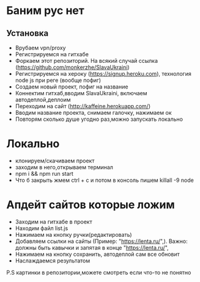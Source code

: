 # Баним рус нет
## Установка
- Врубаем vpn/proxy 
- Регистрируемся на гитхабе
- Форкаем этот репозиторий. На всякий случай ссылка (https://github.com/monkerzhe/SlavaUkraini)
- Регистрируемся на хероку (https://signup.heroku.com), технология node js при реге (вообще пофиг)
- Создаем новый проект, пофиг на название
- Коннектим гитхаб,вводим SlavaUkraini, включаем автодеплой,деплоим
- Переходим на сайт (http://kaffeine.herokuapp.com/)
- Вводим название проекта, снимаем галочку, нажимаем ок
- Повторям сколько душе угодно раз,можно запускать локально

# Локально
- клонируем/скачиваем проект
- заходим в него,открываем терминал
- npm i && npm run start
- Что б закрыть жмем ctrl + c и потом в консоль пишем killall -9 node


# Апдейт сайтов которые ложим
- Заходим на гитхабе в проект
- Находим файл list.js
- Нажимаем на кнопку ручки(редактировать)
- Добавляем ссылки на сайты (Пример: "https://lenta.ru/",). Важно: должны быть кавычки и запятая в конце "https://lenta.ru/",
- Нажимаем на кнопку сохранить, автодеплой сам все обновит
- Наслаждаемся результатом


P.S картинки в репозитории,можете смотреть если что-то не понятно
